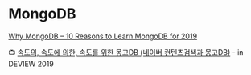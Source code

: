 # MongoDB

[Why MongoDB – 10 Reasons to Learn MongoDB for 2019](https://data-flair.training/blogs/why-mongodb/)

📺 [속도의, 속도에 의한, 속도를 위한 몽고DB \(네이버 컨텐츠검색과 몽고DB\)](https://tv.naver.com/v/11267386) - in DEVIEW 2019

